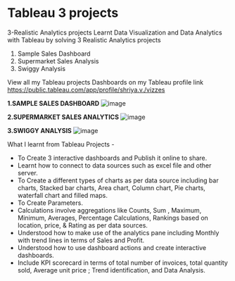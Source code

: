 # Tableau 3 projects
3-Realistic Analytics projects
Learnt Data Visualization and Data Analytics with Tableau by solving 3 Realistic Analytics projects

1. Sample Sales Dashboard
2. Supermarket Sales Analysis
3. Swiggy Analysis

View all my Tableau projects Dashboards on my Tableau profile link
https://public.tableau.com/app/profile/shriya.v./vizzes

**1.SAMPLE SALES DASHBOARD**
![image](https://github.com/Shri-23456/Tableau-3-projects/assets/155814998/a464a31d-75cb-4e71-9d89-fe80d3d7d3b2)

**2.SUPERMARKET SALES ANALYTICS**
![image](https://github.com/Shri-23456/Tableau-3-projects/assets/155814998/7e1219e6-fa18-4e9b-b33a-c37bacdf9687)

**3.SWIGGY ANALYSIS**
![image](https://github.com/Shri-23456/Tableau-3-projects/assets/155814998/7bee7864-2342-43db-ae32-868cecc00b58)


What I learnt from Tableau Projects -
- To Create 3 interactive dashboards and Publish it online to share.
- Learnt how to connect to data sources such as excel file and other server.
- To Create a different types of charts  as per data source including bar charts, Stacked bar charts, Area chart, Column chart, Pie charts, waterfall chart and filled maps.
- To Create Parameters.
- Calculations involve aggregations like Counts, Sum , Maximum, Minimum, Averages, Percentage Calculations, Rankings based on location, price, & Rating as per data sources.
- Understood how to make use of the analytics pane including Monthly with trend lines in terms of Sales and Profit.
- Understood how to use dashboard actions and create interactive dashboards.
- Include KPI scorecard in terms of total number of invoices, total quantity sold, Average unit price ; Trend identification, and Data Analysis.




